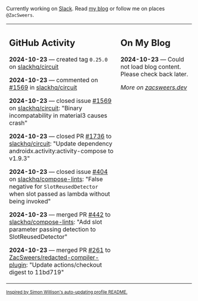 Currently working on [Slack](https://slack.com/). Read [my blog](https://zacsweers.dev/) or follow me on places `@ZacSweers`.

<table><tr><td valign="top" width="60%">

## GitHub Activity
<!-- githubActivity starts -->
**2024-10-23** — created tag `0.25.0` on [slackhq/circuit](https://github.com/slackhq/circuit)

**2024-10-23** — commented on [#1569](https://github.com/slackhq/circuit/issues/1569#issuecomment-2433438319) in [slackhq/circuit](https://github.com/slackhq/circuit)

**2024-10-23** — closed issue [#1569](https://github.com/slackhq/circuit/issues/1569) on [slackhq/circuit](https://github.com/slackhq/circuit): "Binary incompatability in material3 causes crash"

**2024-10-23** — closed PR [#1736](https://github.com/slackhq/circuit/pull/1736) to [slackhq/circuit](https://github.com/slackhq/circuit): "Update dependency androidx.activity:activity-compose to v1.9.3"

**2024-10-23** — closed issue [#404](https://github.com/slackhq/compose-lints/issues/404) on [slackhq/compose-lints](https://github.com/slackhq/compose-lints): "False negative for `SlotReusedDetector` when slot passed as lambda without being invoked"

**2024-10-23** — merged PR [#442](https://github.com/slackhq/compose-lints/pull/442) to [slackhq/compose-lints](https://github.com/slackhq/compose-lints): "Add slot parameter passing detection to SlotReusedDetector"

**2024-10-23** — merged PR [#261](https://github.com/ZacSweers/redacted-compiler-plugin/pull/261) to [ZacSweers/redacted-compiler-plugin](https://github.com/ZacSweers/redacted-compiler-plugin): "Update actions/checkout digest to 11bd719"
<!-- githubActivity ends -->
</td><td valign="top" width="40%">

## On My Blog
<!-- blog starts -->
**2024-10-23** — Could not load blog content. Please check back later.
<!-- blog ends -->
_More on [zacsweers.dev](https://zacsweers.dev/)_
</td></tr></table>

<sub><a href="https://simonwillison.net/2020/Jul/10/self-updating-profile-readme/">Inspired by Simon Willison's auto-updating profile README.</a></sub>